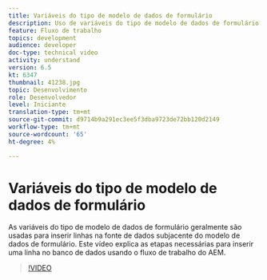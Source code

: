 ```yaml
---
title: Variáveis do tipo de modelo de dados de formulário
description: Uso de variáveis do tipo de modelo de dados de formulário em um fluxo de trabalho do AEM.
feature: Fluxo de trabalho
topics: development
audience: developer
doc-type: technical video
activity: understand
version: 6.5
kt: 6347
thumbnail: 41238.jpg
topic: Desenvolvimento
role: Desenvolvedor
level: Iniciante
translation-type: tm+mt
source-git-commit: d9714b9a291ec3ee5f3dba9723de72bb120d2149
workflow-type: tm+mt
source-wordcount: '65'
ht-degree: 4%

---
```



# Variáveis do tipo de modelo de dados de formulário

As variáveis do tipo de modelo de dados de formulário geralmente são usadas para inserir linhas na fonte de dados subjacente do modelo de dados de formulário. Este vídeo explica as etapas necessárias para inserir uma linha no banco de dados usando o fluxo de trabalho do AEM.



>[!VIDEO](https://video.tv.adobe.com/v/41238/quality=9&learn=on)
